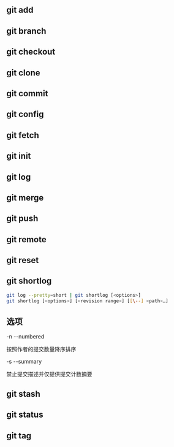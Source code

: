 ## git add

## git branch

## git checkout

## git clone

## git commit

## git config

## git fetch

## git init

## git log

## git merge

## git push

## git remote

## git reset

## git shortlog

```bash
git log --pretty=short | git shortlog [<options>]
git shortlog [<options>] [<revision range>] [[\--] <path>…​]
```

## 选项

-n --numbered

按照作者的提交数量降序排序

-s --summary

禁止提交描述并仅提供提交计数摘要

## git stash

## git status

## git tag

